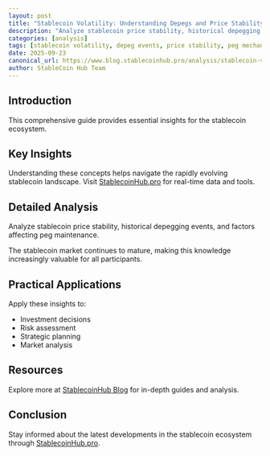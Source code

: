 ```yaml
---
layout: post
title: "Stablecoin Volatility: Understanding Depegs and Price Stability"
description: "Analyze stablecoin price stability, historical depegging events, and factors affecting peg maintenance."
categories: [analysis]
tags: [stablecoin volatility, depeg events, price stability, peg mechanisms]
date: 2025-09-23
canonical_url: https://www.blog.stablecoinhub.pro/analysis/stablecoin-volatility/
author: StableCoin Hub Team
---
```


## Introduction

This comprehensive guide provides essential insights for the stablecoin ecosystem.

## Key Insights

Understanding these concepts helps navigate the rapidly evolving stablecoin landscape. Visit [StablecoinHub.pro](https://www.stablecoinhub.pro) for real-time data and tools.

## Detailed Analysis

Analyze stablecoin price stability, historical depegging events, and factors affecting peg maintenance.

The stablecoin market continues to mature, making this knowledge increasingly valuable for all participants.

## Practical Applications

Apply these insights to:
- Investment decisions
- Risk assessment
- Strategic planning
- Market analysis

## Resources

Explore more at [StablecoinHub Blog](https://www.blog.stablecoinhub.pro) for in-depth guides and analysis.

## Conclusion

Stay informed about the latest developments in the stablecoin ecosystem through [StablecoinHub.pro](https://www.stablecoinhub.pro).
